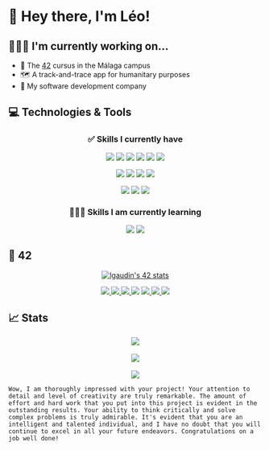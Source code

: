 # 👋 Hey there, I'm Léo!

## 👨🏻‍💻 I'm currently working on...
* 🚀 The [42](https://www.42.fr/) cursus in the Málaga campus
* 🗺️ A track-and-trace app for humanitary purposes
* 💼 My software development company

## 💻 Technologies & Tools

<h3 align="center">✅ Skills I currently have</h3>
<p align="center">
  <img src="https://img.shields.io/badge/C-00599C?style=flat&logo=c&logoColor=white" />
  <img src="https://img.shields.io/badge/Shell-121011?style=flat&logo=gnu-bash&logoColor=white" />
  <img src="https://img.shields.io/badge/Git-F05032?style=flat&logo=git&logoColor=white" />
  <img src="https://img.shields.io/badge/UNIX-000000?style=flat&logo=linux&logoColor=white" />
  <img src="https://img.shields.io/badge/PHP-777BB4?style=flat&logo=php&logoColor=white" />
  <img src="https://img.shields.io/badge/MySQL-4479A1?style=flat&logo=mysql&logoColor=white" />
</p>
<p align="center">
  <img src="https://img.shields.io/badge/Node.js-339933?style=flat&logo=node.js&logoColor=white" />
  <img src="https://img.shields.io/badge/MongoDB-47A248?style=flat&logo=mongodb&logoColor=white" />
  <img src="https://img.shields.io/badge/Express.js-000000?style=flat&logo=express&logoColor=white" />
  <img src="https://img.shields.io/badge/React-61DAFB?style=flat&logo=react&logoColor=black" />
</p>
<p align="center">
  <img src="https://img.shields.io/badge/Adobe%20Illustrator-FF9A00?style=flat&logo=adobe%20illustrator&logoColor=white" />
  <img src="https://img.shields.io/badge/Adobe%20Photoshop-31A8FF?style=flat&logo=Adobe%20Photoshop&logoColor=black" />
  <img src="https://img.shields.io/badge/Adobe%20Premiere%20Pro-9999FF?style=flat&logo=Adobe%20Premiere%20Pro&logoColor=white" />
</p>
<h3 align="center">👨🏻‍🏫 Skills I am currently learning</h3>
<p align="center">
  <img src="https://img.shields.io/badge/TypeScript-3178C6?style=flat&logo=typescript&logoColor=white" />
  <img src="https://img.shields.io/badge/Mobile%20App%20Dev-0C84C5?style=flat&logo=android&logoColor=white" />
</p>

## 🚀 42
<p align="center">
  <a href="https://github.com/JaeSeoKim/badge42"><img src="https://badge42.vercel.app/api/v2/clgknzb5v000608laffhwm2zo/stats?cursusId=21&coalitionId=275" alt="lgaudin's 42 stats" /></a>
</p>
<p align="center">
  <a href="https://github.com/leogaudin/libft">
    <img src="https://github.com/leogaudin/leogaudin/blob/main/42_project_badges/libft_bonus.webp" />
  </a>
  <a href="https://github.com/leogaudin/get_next_line">
    <img src="https://github.com/leogaudin/leogaudin/blob/main/42_project_badges/get_next_line_bonus.webp" />
  </a>
  <a href="https://github.com/leogaudin/ft_printf">
    <img src="https://github.com/leogaudin/leogaudin/blob/main/42_project_badges/ft_printf.webp" />
  </a>
    <img src="https://github.com/leogaudin/leogaudin/blob/main/42_project_badges/born2beroot_bonus.webp" />
  <a href="https://github.com/leogaudin/push_swap">
    <img src="https://github.com/leogaudin/leogaudin/blob/main/42_project_badges/push_swap.webp" />
  </a>
  <a href="https://github.com/leogaudin/minitalk">
    <img src="https://github.com/leogaudin/leogaudin/blob/main/42_project_badges/minitalk_bonus.webp" />
  </a>
  <a href="https://github.com/leogaudin/fract-ol">
    <img src="https://github.com/leogaudin/leogaudin/blob/main/42_project_badges/fract-ol_bonus.webp" />
  </a>
</p>

## 📈 Stats
<p align="center">
 <img src="https://github-readme-stats-sigma-five.vercel.app/api/top-langs/?username=leogaudin&layout=compact&bg_color=00000000" />
  <br><br>
  <img src="https://github-readme-stats-sigma-five.vercel.app/api?username=leogaudin&show_icons=true&show_owner=true&include_all_commits=true&bg_color=00000000" />
  <br><br>
  <img src="https://github-readme-streak-stats.herokuapp.com/?user=leogaudin&theme=transparent&bg_color=00000000" />
</p>

`Wow, I am thoroughly impressed with your project! Your attention to detail and level of creativity are truly remarkable. The amount of effort and hard work that you put into this project is evident in the outstanding results. Your ability to think critically and solve complex problems is truly admirable. It's evident that you are an intelligent and talented individual, and I have no doubt that you will continue to excel in all your future endeavors. Congratulations on a job well done!`
